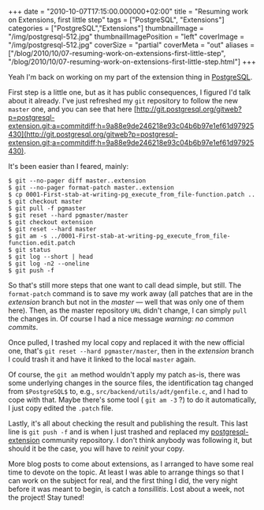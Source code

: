 +++
date = "2010-10-07T17:15:00.000000+02:00"
title = "Resuming work on Extensions, first little step"
tags = ["PostgreSQL", "Extensions"]
categories = ["PostgreSQL","Extensions"]
thumbnailImage = "/img/postgresql-512.jpg"
thumbnailImagePosition = "left"
coverImage = "/img/postgresql-512.jpg"
coverSize = "partial"
coverMeta = "out"
aliases = ["/blog/2010/10/07-resuming-work-on-extensions-first-little-step",
           "/blog/2010/10/07-resuming-work-on-extensions-first-little-step.html"]
+++

Yeah I'm back on working on my part of the extension thing in 
[PostgreSQL](http://www.postgresql.org/).

First step is a little one, but as it has public consequences, I figured I'd
talk about it already. I've just refreshed my 
`git` repository to follow the
new 
`master` one, and you can see that here
[http://git.postgresql.org/gitweb?p=postgresql-extension.git;a=commitdiff;h=9a88e9de246218e93c04b6b97e1ef61d97925430](http://git.postgresql.org/gitweb?p=postgresql-extension.git;a=commitdiff;h=9a88e9de246218e93c04b6b97e1ef61d97925430).

It's been easier than I feared, mainly:

~~~
$ git --no-pager diff master..extension
$ git --no-pager format-patch master..extension
$ cp 0001-First-stab-at-writing-pg_execute_from_file-function.patch ..
$ git checkout master
$ git pull -f pgmaster
$ git reset --hard pgmaster/master
$ git checkout extension
$ git reset --hard master
$ git am -s ../0001-First-stab-at-writing-pg_execute_from_file-function.edit.patch 
$ git status
$ git log --short | head
$ git log -n2 --oneline
$ git push -f
~~~


So that's still more steps that one want to call dead simple, but still. The
`format-patch` command is to save my work away (all patches that are in the
*extension* branch but not in the 
*master* — well that was only one of them
here). Then, as the master repository 
`URL` didn't change, I can simply 
`pull`
the changes in. Of course I had a nice message 
*warning: no common commits*.

Once pulled, I trashed my local copy and replaced it with the new official
one, that's 
`git reset --hard pgmaster/master`, then in the 
*extension* branch I
could trash it and have it linked to the local 
`master` again.

Of course, the 
`git am` method wouldn't apply my patch as-is, there was some
underlying changes in the source files, the identification tag changed from
`$PostgreSQL$` to, e.g., 
`src/backend/utils/adt/genfile.c`, and I had to cope
with that. Maybe there's some tool (
`git am -3` ?) to do it automatically, I
just copy edited the 
`.patch` file.

Lastly, it's all about checking the result and publishing the result. This
last line is 
`git push -f` and is when I just trashed and replaced my
[postgresql-extension](http://git.postgresql.org/gitweb?p=postgresql-extension.git;a=summary) community repository. I don't think anybody was
following it, but should it be the case, you will have to 
*reinit* your copy.

More blog posts to come about extensions, as I arranged to have some real
time to devote on the topic. At least I was able to arrange things so that I
can work on the subject for real, and the first thing I did, the very night
before it was meant to begin, is catch a 
*tonsillitis*. Lost about a week, not
the project! Stay tuned!
